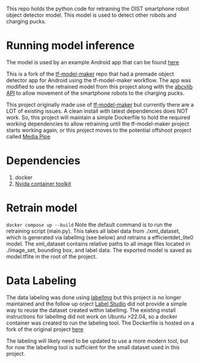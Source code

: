 This repo holds the python code for retraining the OIST smartphone robot object detector model.
This model is used to detect other robots and charging pucks.  

# Running model inference
The model is used by an example Android app that can be found [here](https://github.com/oist/examples/tree/PuckMount/lite/examples/object_detection/android)

This is a fork of the [tf-model-maker](https://github.com/tensorflow/examples) repo that had a
premade object detector app for Android using the tf-model-maker workflow. The app was modified
to use the retrained model from this project along with the [abcvlib API](https://github.com/oist/smartphone-robot-android)
 to allow movement of the smartphone robots to the charging pucks.

This project originally made use of [tf-model-maker](https://github.com/tensorflow/examples) but
currently there are a LOT of existing issues. A clean install with latest dependencies does
 NOT work. So, this project will maintain a simple Dockerfile to hold the required working 
dependencies to allow retraining until the tf-model-maker project starts working again, or 
this project moves to the potential offshoot project called [Media Pipe](https://ai.google.dev/edge/mediapipe/solutions/model_maker)

# Dependencies
1. docker
2. [Nvida container toolkit](https://docs.nvidia.com/datacenter/cloud-native/container-toolkit/latest/install-guide.html#id1)

# Retrain model
`docker compose up --build`
Note the default command is to run the retraining script (main.py).
This takes all label data from ./xml_dataset, which is generated via labelImg (see below) 
and retrains a efficientdet_lite0 model. The xml_dataset contains relative paths to all image files 
located in ./image_set, bounding box, and label data. The exported model is saved as model.tflite
in the root of the project.

# Data Labeling
The data labeling was done using [labelImg](https://github.com/HumanSignal/labelImg) but this project is no longer maintained
and the follow up orject [Label Studio](https://github.com/HumanSignal/label-studio)
did not provide a simple way to reuse the dataset created within labelImg. 
The existing install instructions for labelImg did not work on Ubuntu >22.04, so a 
docker container was created to run the labeling tool. The Dockerfile is hosted on a fork 
of the original project [here](https://github.com/topherbuckley/labelImg)

The labeling will likely need to be updated to use a more modern tool, but for now the
labelImg tool is sufficient for the small dataset used in this project.
